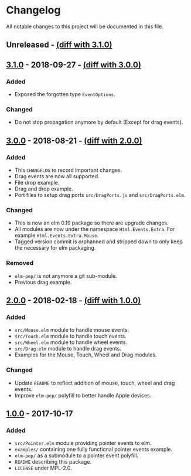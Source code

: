 # Changelog

All notable changes to this project will be documented in this file.

## Unreleased - [(diff with 3.1.0)][diff-unreleased]

## [3.1.0] - 2018-09-27 - [(diff with 3.0.0)][diff-3.1.0]

### Added

- Exposed the forgotten type `EventOptions`.

### Changed

- Do not stop propagation anymore by default
  (Except for drag events).

## [3.0.0] - 2018-08-21 - [(diff with 2.0.0)][diff-3.0.0]

### Added

- This `CHANGELOG` to record important changes.
- Drag events are now all supported.
- File drop example.
- Drag and drop example.
- Port files to setup drag ports `src/DragPorts.js` and `src/DragPorts.elm`.

### Changed

- This is now an elm 0.19 package so there are upgrade changes.
- All modules are now under the namespace `Html.Events.Extra`.
  For example `Html.Events.Extra.Mouse`.
- Tagged version commit is orphanned and stripped down
  to only keep the necessary for elm packaging.

### Removed

- `elm-pep/` is not anymore a git sub-module.
- Previous drag example.

## [2.0.0] - 2018-02-18 - [(diff with 1.0.0)][diff-2.0.0]

### Added

- `src/Mouse.elm` module to handle mouse events.
- `src/Touch.elm` module to handle touch events.
- `src/Wheel.elm` module to handle wheel events.
- `src/Drag.elm` module to handle drag events.
- Examples for the Mouse, Touch, Wheel and Drag modules.

### Changed

- Update `README` to reflect addition of mouse, touch, wheel and drag events.
- Improve `elm-pep/` polyfill to better handle Apple devices.

## [1.0.0] - 2017-10-17

### Added

- `src/Pointer.elm` module providing pointer events to elm.
- `examples/` containing one fully functional pointer events example.
- `elm-pep/` as a submodule to a pointer event polyfill.
- `README` describing this package.
- `LICENSE` under MPL-2.0.

[3.1.0]: https://github.com/mpizenberg/elm-pointer-events/releases/tag/3.1.0
[3.0.0]: https://github.com/mpizenberg/elm-pointer-events/releases/tag/3.0.0
[2.0.0]: https://github.com/mpizenberg/elm-pointer-events/releases/tag/2.0.0
[1.0.0]: https://github.com/mpizenberg/elm-pointer-events/releases/tag/1.0.0
[diff-unreleased]: https://github.com/mpizenberg/elm-pointer-events/compare/3.0.0...HEAD
[diff-3.1.0]: https://github.com/mpizenberg/elm-pointer-events/compare/3.0.0...3.1.0
[diff-3.0.0]: https://github.com/mpizenberg/elm-pointer-events/compare/2.0.0...3.0.0
[diff-2.0.0]: https://github.com/mpizenberg/elm-pointer-events/compare/1.0.0...2.0.0
